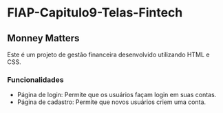 # FIAP-Capitulo9-Telas-Fintech

## Monney Matters

Este é um projeto de gestão financeira desenvolvido utilizando HTML e CSS.

### Funcionalidades

- Página de login: Permite que os usuários façam login em suas contas.
- Página de cadastro: Permite que novos usuários criem uma conta.

